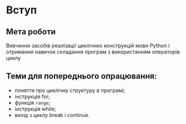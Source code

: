 # Вступ
## Мета роботи
Вивчення засобів реалізації циклічних конструкцій мови Python і отримання навичок складання програм з використанням операторів циклу

## Теми для попереднього опрацювання: 

- поняття про циклічну структуру в програмі;
- інструкція for;
- функція `range`;
- інструкція while;
- вихід з циклу break і continue.